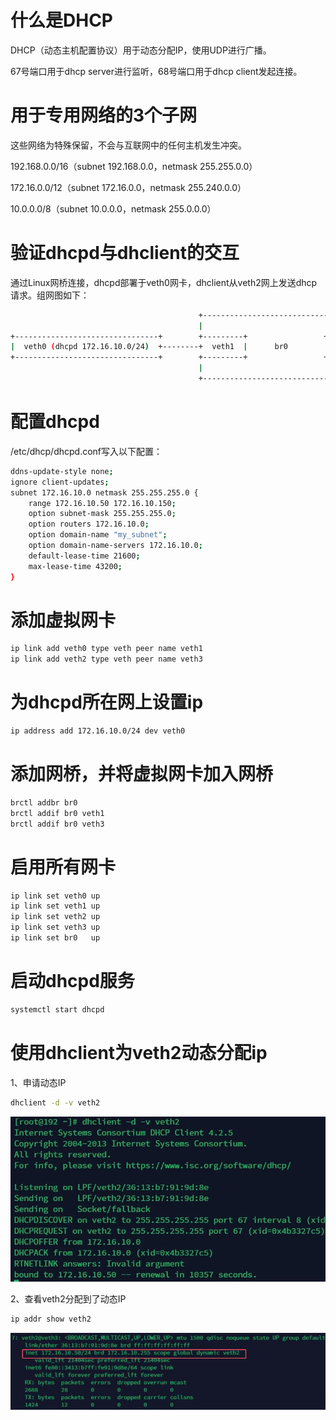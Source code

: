 # 什么是DHCP

DHCP（动态主机配置协议）用于动态分配IP，使用UDP进行广播。

67号端口用于dhcp server进行监听，68号端口用于dhcp client发起连接。

# 用于专用网络的3个子网

这些网络为特殊保留，不会与互联网中的任何主机发生冲突。

192.168.0.0/16（subnet 192.168.0.0，netmask 255.255.0.0）

172.16.0.0/12（subnet 172.16.0.0，netmask 255.240.0.0）

10.0.0.0/8（subnet 10.0.0.0，netmask 255.0.0.0）

# 验证dhcpd与dhclient的交互

通过Linux网桥连接，dhcpd部署于veth0网卡，dhclient从veth2网上发送dhcp请求。组网图如下：

```bash
                                          +-------------------------------------+
                                          |                                     |
+--------------------------------+        +---------+                 +---------+        +---------------------------------+ 
|  veth0 (dhcpd 172.16.10.0/24)  +--------+  veth1  |      br0        |  veth3  +--------+ veth2 (dhcp-client, dynamic IP) |
+--------------------------------+        +---------+                 +---------+        +---------------------------------+ 
                                          |                                     |
                                          +-------------------------------------+
```

# 配置dhcpd

/etc/dhcp/dhcpd.conf写入以下配置：

```bash
ddns-update-style none;
ignore client-updates;
subnet 172.16.10.0 netmask 255.255.255.0 {
	range 172.16.10.50 172.16.10.150;
	option subnet-mask 255.255.255.0;
	option routers 172.16.10.0;
	option domain-name "my_subnet";
	option domain-name-servers 172.16.10.0;
	default-lease-time 21600;
	max-lease-time 43200;
}
```

# 添加虚拟网卡

```bash
ip link add veth0 type veth peer name veth1
ip link add veth2 type veth peer name veth3
```

# 为dhcpd所在网上设置ip

```bash
ip address add 172.16.10.0/24 dev veth0
```

# 添加网桥，并将虚拟网卡加入网桥

```bash
brctl addbr br0
brctl addif br0 veth1
brctl addif br0 veth3
```

# 启用所有网卡

```bash
ip link set veth0 up
ip link set veth1 up
ip link set veth2 up
ip link set veth3 up
ip link set br0   up
```

# 启动dhcpd服务

```bash
systemctl start dhcpd
```

# 使用dhclient为veth2动态分配ip

1、申请动态IP

```bash
dhclient -d -v veth2
```

![](assets/20250319_203639_image.png)

2、查看veth2分配到了动态IP

```bash
ip addr show veth2
```

![](assets/20250319_203748_image.png)

